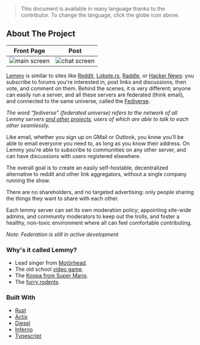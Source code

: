 > This document is available in many language thanks to the contributor. To change the language, click the globe icon above.

## About The Project

| Front Page                                     | Post                                           |
| ---------------------------------------------- | ---------------------------------------------- |
| ![main screen](/docs/en/about/main_screen.png) | ![chat screen](/docs/en/about/chat_screen.png) |

[Lemmy](https://github.com/LemmyNet/lemmy) is similar to sites like [Reddit](https://reddit.com), [Lobste.rs](https://lobste.rs), [Raddle](https://raddle.me), or [Hacker News](https://news.ycombinator.com/): you subscribe to forums you're interested in, post links and discussions, then vote, and comment on them. Behind the scenes, it is very different; anyone can easily run a server, and all these servers are federated (think email), and connected to the same universe, called the [Fediverse](https://en.wikipedia.org/wiki/Fediverse).

_The word “fediverse” (federated universe) refers to the network of all Lemmy servers [and other projects](https://blog.joinmastodon.org/2018/06/why-activitypub-is-the-future/), users of which are able to talk to each other seamlessly._

Like email, whether you sign up on GMail or Outlook, you know you’ll be able to email everyone you need to, as long as you know their address. On Lemmy you're able to subscribe to communities on any other server, and can have discussions with users registered elsewhere.

The overall goal is to create an easily self-hostable, decentralized alternative to reddit and other link aggregators, without a single company running the show.

There are no shareholders, and no targeted advertising: only people sharing the things they want to share with each other.

Each lemmy server can set its own moderation policy; appointing site-wide admins, and community moderators to keep out the trolls, and foster a healthy, non-toxic environment where all can feel comfortable contributing.

_Note: Federation is still in active development_

### Why's it called Lemmy?

- Lead singer from [Motörhead](https://invidio.us/watch?v=pWB5JZRGl0U).
- The old school [video game](<https://en.wikipedia.org/wiki/Lemmings_(video_game)>).
- The [Koopa from Super Mario](https://www.mariowiki.com/Lemmy_Koopa).
- The [furry rodents](http://sunchild.fpwc.org/lemming-the-little-giant-of-the-north/).

### Built With

- [Rust](https://www.rust-lang.org)
- [Actix](https://actix.rs/)
- [Diesel](http://diesel.rs/)
- [Inferno](https://infernojs.org)
- [Typescript](https://www.typescriptlang.org/)

